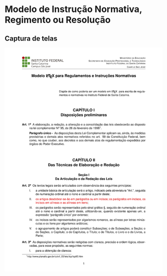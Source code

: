 # Modelo de Instrução Normativa, Regimento ou Resolução



## Captura de telas

![Prova](telas.png)
